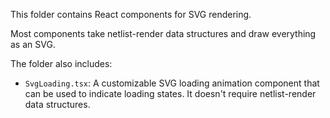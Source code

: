 This folder contains React components for SVG rendering.

Most components take netlist-render data structures and draw everything as an SVG.

The folder also includes:

- `SvgLoading.tsx`: A customizable SVG loading animation component that can be used to indicate loading states. It
  doesn't require netlist-render data structures.